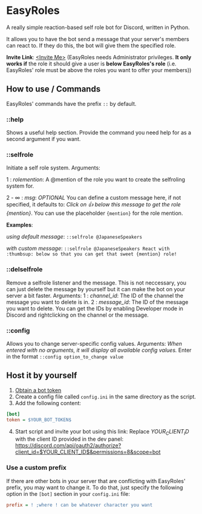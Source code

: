 # EasyRoles
A really simple reaction-based self role bot for Discord, written in Python.

It allows you to have the bot send a message that your server's members can react to. If they do this, the bot will give them the specified role.

**Invite Link**: [\<Invite Me\>](https://discord.com/api/oauth2/authorize?client_id=710438395830206485&permissions=8&scope=bot)
(EasyRoles needs Administrator privileges. **It only works if** the role it should give a user is **below EasyRoles's role** (i.e. EasyRoles' role must be above the roles you want to offer your members))

## How to use / Commands
EasyRoles' commands have the prefix `::` by default.
### ::help
Shows a useful help section. Provide the command you need help for as a second argument if you want.

### ::selfrole
Initiate a self role system. 
Arguments:

 1 : *rolemention*:  A @mention of the role you want to create the selfroling system for.
 
 2 - ∞ : *msg*:  *OPTIONAL* You can define a custom message here, if not specified, it defaults to: *Click on :thumbsup: below this message to get the role {mention}*. You can use the placeholder `{mention}` for the role mention.

**Examples**:

*using default message*: `::selfrole @JapaneseSpeakers`

*with custom message*: `::selfrole @JapaneseSpeakers React with :thumbsup: below so that you can get that sweet {mention} role!`


### ::delselfrole
Remove a selfrole listener and the message. This is not neccessary, you can just delete the message by yourself but it can make the bot on your server a bit faster.
Arguments:
 1 : *channel_id*: The ID of the channel the message you want to delete is in.
 2 : *message_id*: The ID of the message you want to delete.
You can get the IDs by enabling Developer mode in Discord and rightclicking on the channel or the message.
 
### ::config
Allows you to change server-specific config values.
Arguments:
*When entered with no arguments, it will display all available config values.*
Enter in the format `::config option_to_change value`
 
## Host it by yourself
1. [Obtain a bot token](https://github.com/Chikachi/DiscordIntegration/wiki/How-to-get-a-token-and-channel-ID-for-Discord#create-an-application-in-discords-system)
2. Create a config file called `config.ini` in the same directory as the script.
3. Add the following content:

```ini
[bot]
token = $YOUR_BOT_TOKEN$
```
4. Start script and invite your bot using this link:
Replace $YOUR_CLIENT_ID$ with the client ID provided in the dev panel:
https://discord.com/api/oauth2/authorize?client_id=$YOUR_CLIENT_ID$&permissions=8&scope=bot

### Use a custom prefix
If there are other bots in your server that are conflicting with EasyRoles' prefix, you may want to change it. To do that, just specify the following option in the `[bot]` section in your `config.ini` file:

```ini
prefix = ! ;where ! can be whatever character you want
```
